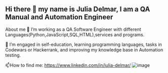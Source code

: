 ## Hi there 👋 my name is Julia Delmar, I am a QA Manual and Automation Engineer 
About me
🔭 I’m working as a QA Software Engineer with different Languages(Python,JavaScript,SQL,HTML),services and programs.

🌱 I’m engaged in self-education, learning programming languages, tasks in Codewars or Hackerrank, and improving my knowledge base in Automation testing.

📫How to find me: <https://www.linkedin.com/in/julia-delmar/>
![image](https://github.com/JuliaDel/JuliaDel/assets/170366805/9d901537-86cf-4c43-95f6-d8a416afcddf)


